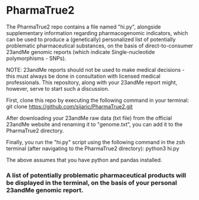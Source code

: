 # PharmaTrue2

The PharmaTrue2 repo contains a file named "hi.py", alongside supplementary information regarding pharmacogenomic indicators, which can be used to produce a (genetically) personalized list of potentially problematic pharmaceutical substances, on the basis of direct-to-consumer 23andMe genomic reports (which indicate Single-nucleotide polymorphisms - SNPs).

NOTE: 23andMe reports should not be used to make medical decisions - this must always be done in consultation with licensed medical professionals. This repository, along with your 23andMe report might, however, serve to start such a discussion. 

First, clone this repo by executing the following command in your terminal:
git clone https://github.com/sijaric/PharmaTrue2.git

After downloading your 23andMe raw data (txt file) from the official 23andMe website and renaming it to "genome.txt", you can add it to the PharmaTrue2 directory.

Finally, you run the "hi.py" script using the following command in the zsh terminal (after navigating to the PharmaTrue2 directory):
python3 hi.py

The above assumes that you have python and pandas installed. 

### A list of potentially problematic pharmaceutical products will be displayed in the terminal, on the basis of your personal 23andMe genomic report. 




